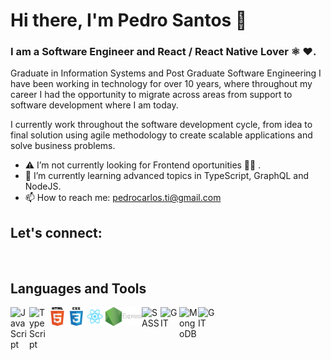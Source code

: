# Hi there, I'm Pedro Santos 👋

### I am a Software Engineer and React / React Native Lover ⚛️ ❤️.

Graduate in Information Systems and Post Graduate Software Engineering
I have been working in technology for over 10 years, where throughout my career
I had the opportunity to migrate across areas from support to software development where I am today.

I currently work throughout the software development cycle, from idea to final solution
using agile methodology to create scalable applications and solve
business problems.

- ⚠️ I’m not currently looking for Frontend oportunities 👨‍💻 .
- 🌱 I’m currently learning advanced topics in TypeScript, GraphQL and NodeJS.
- 📫 How to reach me: pedrocarlos.ti@gmail.com

## Let's connect:
[<img align='left' alt='' width='22px' src='https://cdn-icons-png.flaticon.com/512/174/174857.png' />][linkedin]
<br/>


## Languages and Tools
[<img align='left' alt='JavaScript' width='30px' src="https://img.icons8.com/color/48/000000/javascript.png"/>][javascript]
[<img align='left' alt='TypeScript' width='30px' src="https://img.icons8.com/color/48/000000/typescript.png"/>][typescript]
[<img align='left' alt='HTML5' width='30px' src="https://raw.githubusercontent.com/github/explore/80688e429a7d4ef2fca1e82350fe8e3517d3494d/topics/html/html.png"/>][html]
[<img align='left' alt='CSS3' width='30px' src="https://raw.githubusercontent.com/github/explore/80688e429a7d4ef2fca1e82350fe8e3517d3494d/topics/css/css.png"/>][css]
[<img align='left' alt='React' width='30px' src="https://raw.githubusercontent.com/github/explore/80688e429a7d4ef2fca1e82350fe8e3517d3494d/topics/react/react.png"/>][react]
[<img align='left' alt='Node.js' width='30px' src="https://raw.githubusercontent.com/github/explore/80688e429a7d4ef2fca1e82350fe8e3517d3494d/topics/nodejs/nodejs.png"/>][node]
[<img align='left' alt='Express' width='30px' src="https://raw.githubusercontent.com/github/explore/80688e429a7d4ef2fca1e82350fe8e3517d3494d/topics/express/express.png"/>][express]
[<img align='left' alt='SASS' width='30px' src="https://img.icons8.com/color/48/000000/sass.png"/>][sass]
[<img align='left' alt='GIT' width='30px' src="https://avatars.githubusercontent.com/u/7575099?s=280&v=4"/>][realmdb]
[<img align='left' alt='MongoDB' width='30px' src="https://img.icons8.com/color/48/000000/mongodb.png"/>][mongodb]
[<img align='left' alt='GIT' width='30px' src="https://img.icons8.com/color/48/000000/git.png"/>][git]
<br/>


[linkedin]: https://www.linkedin.com/in/pedro-santos/

[react]: https://pt-br.reactjs.org/
[css]: https://devdocs.io/css/
[html]: https://developer.mozilla.org/en-US/docs/Web/HTML/
[sass]: https://sass-lang.com/
[typescript]: https://www.typescriptlang.org/
[javascript]: https://devdocs.io/javascript/
[node]: https://nodejs.org/en/
[express]: https://expressjs.com/
[mongodb]: https://www.mongodb.com/
[realmdb]: https://realm.io/
[git]: https://git-scm.com/

